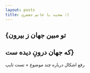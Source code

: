 ```yaml
---
layout: posts
title: صحبت با خانم جعفری :)
---
```


## {تو مبین جهان ز بیرون
## که جهان درونِ دیده ست}

رفع اشکال درباره چند موضوع + تست تایپ